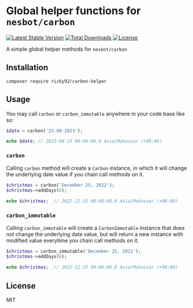 # Global helper functions for `nesbot/carbon`
[![Latest Stable Version](http://poser.pugx.org/rizky92/carbon-helper/v)](https://packagist.org/packages/rizky92/carbon-helper) [![Total Downloads](http://poser.pugx.org/rizky92/carbon-helper/downloads)](https://packagist.org/packages/rizky92/carbon-helper) [![License](http://poser.pugx.org/rizky92/carbon-helper/license)](https://packagist.org/packages/rizky92/carbon-helper)

A simple global helper methods for `nesbot/carbon`

## Installation
`composer require rizky92/carbon-helper`

## Usage
You may call `carbon` or `carbon_immutable` anywhere in your code base like so:
```php
$date = carbon('23-08-2023');

echo $date; // 2023-08-23 00:00:00.0 Asia/Makassar (+08:00)
```

### `carbon`
Calling `carbon` method will create a `Carbon` instance, in which it will change the underlying date value if you chain call methods on it.
```php
$christmas = carbon('December 25, 2022');
$christmas->addDays(6);

echo $christmas;  // 2022-12-31 00:00:00.0 Asia/Makassar (+08:00)
```

### `carbon_immutable`
Calling `carbon_immutable` will create a `CarbonImmutable` instance that does not change the underlying date value, but will return a new instance with modified value everytime you chain call methods on it.
```php
$christmas = carbon_immutable('December 25, 2022');
$christmas->addDays(6);

echo $christmas;  // 2022-12-25 00:00:00.0 Asia/Makassar (+08:00)
```

## License
MIT
